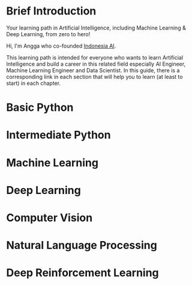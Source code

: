 # Brief Introduction

Your learning path in Artificial Intelligence, including Machine Learning &amp; Deep Learning, from zero to hero!

Hi, I'm Angga who co-founded <a href="http://aiforindonesia.org/" target="_blank">Indonesia AI</a>. 

This learning path is intended for everyone who wants to learn Artificial Intelligence and build a career in this related field especially AI Engineer, Machine Learning Engineer and Data Scientist. In this guide, there is a corresponding link in each section that will help you to learn (at least to start) in each chapter.

# Basic Python

# Intermediate Python

# Machine Learning

# Deep Learning

# Computer Vision

# Natural Language Processing

# Deep Reinforcement Learning
